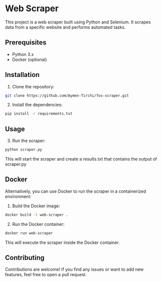 # Web Scraper

This project is a web scraper built using Python and Selenium. It scrapes data from a specific website and performs automated tasks.

## Prerequisites

- Python 3.x
- Docker (optional)

## Installation

1. Clone the repository:

```bash
git clone https://github.com/Aymen-Tirchi/fos-scraper.git

```

2. Install the dependencies:

```bash
pip install -r requirements.txt
```

## Usage

3. Run the scraper:

```bash
python scraper.py
```

This will start the scraper and create a results.txt that contains the output of scraper.py

## Docker

Alternatively, you can use Docker to run the scraper in a containerized environment:

1. Build the Docker image:

```bash
docker build -t web-scraper .
```

2. Run the Docker container:

```bash
docker run web-scraper
```

This will execute the scraper inside the Docker container.

## Contributing

Contributions are welcome! If you find any issues or want to add new features, feel free to open a pull request.
